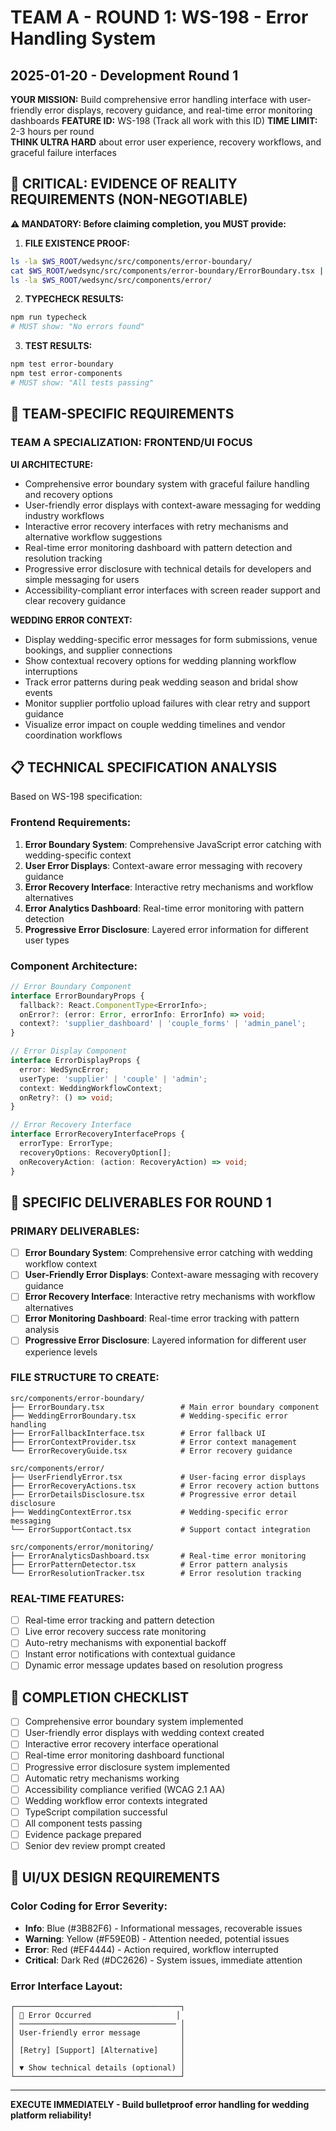 # TEAM A - ROUND 1: WS-198 - Error Handling System
## 2025-01-20 - Development Round 1

**YOUR MISSION:** Build comprehensive error handling interface with user-friendly error displays, recovery guidance, and real-time error monitoring dashboards
**FEATURE ID:** WS-198 (Track all work with this ID)
**TIME LIMIT:** 2-3 hours per round  
**THINK ULTRA HARD** about error user experience, recovery workflows, and graceful failure interfaces

## 🚨 CRITICAL: EVIDENCE OF REALITY REQUIREMENTS (NON-NEGOTIABLE)

**⚠️ MANDATORY: Before claiming completion, you MUST provide:**

1. **FILE EXISTENCE PROOF:**
```bash
ls -la $WS_ROOT/wedsync/src/components/error-boundary/
cat $WS_ROOT/wedsync/src/components/error-boundary/ErrorBoundary.tsx | head -20
ls -la $WS_ROOT/wedsync/src/components/error/
```

2. **TYPECHECK RESULTS:**
```bash
npm run typecheck
# MUST show: "No errors found"
```

3. **TEST RESULTS:**
```bash
npm test error-boundary
npm test error-components
# MUST show: "All tests passing"
```

## 🎯 TEAM-SPECIFIC REQUIREMENTS

### TEAM A SPECIALIZATION: **FRONTEND/UI FOCUS**

**UI ARCHITECTURE:**
- Comprehensive error boundary system with graceful failure handling and recovery options
- User-friendly error displays with context-aware messaging for wedding industry workflows
- Interactive error recovery interfaces with retry mechanisms and alternative workflow suggestions
- Real-time error monitoring dashboard with pattern detection and resolution tracking
- Progressive error disclosure with technical details for developers and simple messaging for users
- Accessibility-compliant error interfaces with screen reader support and clear recovery guidance

**WEDDING ERROR CONTEXT:**
- Display wedding-specific error messages for form submissions, venue bookings, and supplier connections
- Show contextual recovery options for wedding planning workflow interruptions
- Track error patterns during peak wedding season and bridal show events
- Monitor supplier portfolio upload failures with clear retry and support guidance
- Visualize error impact on couple wedding timelines and vendor coordination workflows

## 📋 TECHNICAL SPECIFICATION ANALYSIS

Based on WS-198 specification:

### Frontend Requirements:
1. **Error Boundary System**: Comprehensive JavaScript error catching with wedding-specific context
2. **User Error Displays**: Context-aware error messaging with recovery guidance
3. **Error Recovery Interface**: Interactive retry mechanisms and workflow alternatives
4. **Error Analytics Dashboard**: Real-time error monitoring with pattern detection
5. **Progressive Error Disclosure**: Layered error information for different user types

### Component Architecture:
```typescript
// Error Boundary Component
interface ErrorBoundaryProps {
  fallback?: React.ComponentType<ErrorInfo>;
  onError?: (error: Error, errorInfo: ErrorInfo) => void;
  context?: 'supplier_dashboard' | 'couple_forms' | 'admin_panel';
}

// Error Display Component
interface ErrorDisplayProps {
  error: WedSyncError;
  userType: 'supplier' | 'couple' | 'admin';
  context: WeddingWorkflowContext;
  onRetry?: () => void;
}

// Error Recovery Interface
interface ErrorRecoveryInterfaceProps {
  errorType: ErrorType;
  recoveryOptions: RecoveryOption[];
  onRecoveryAction: (action: RecoveryAction) => void;
}
```

## 🎯 SPECIFIC DELIVERABLES FOR ROUND 1

### PRIMARY DELIVERABLES:
- [ ] **Error Boundary System**: Comprehensive error catching with wedding workflow context
- [ ] **User-Friendly Error Displays**: Context-aware messaging with recovery guidance
- [ ] **Error Recovery Interface**: Interactive retry mechanisms with workflow alternatives
- [ ] **Error Monitoring Dashboard**: Real-time error tracking with pattern analysis
- [ ] **Progressive Error Disclosure**: Layered information for different user experience levels

### FILE STRUCTURE TO CREATE:
```
src/components/error-boundary/
├── ErrorBoundary.tsx                 # Main error boundary component
├── WeddingErrorBoundary.tsx          # Wedding-specific error handling
├── ErrorFallbackInterface.tsx        # Error fallback UI
├── ErrorContextProvider.tsx          # Error context management
└── ErrorRecoveryGuide.tsx            # Error recovery guidance

src/components/error/
├── UserFriendlyError.tsx             # User-facing error displays
├── ErrorRecoveryActions.tsx          # Error recovery action buttons
├── ErrorDetailsDisclosure.tsx        # Progressive error detail disclosure
├── WeddingContextError.tsx           # Wedding-specific error messaging
└── ErrorSupportContact.tsx           # Support contact integration

src/components/error/monitoring/
├── ErrorAnalyticsDashboard.tsx       # Real-time error monitoring
├── ErrorPatternDetector.tsx          # Error pattern analysis
└── ErrorResolutionTracker.tsx        # Error resolution tracking
```

### REAL-TIME FEATURES:
- [ ] Real-time error tracking and pattern detection
- [ ] Live error recovery success rate monitoring
- [ ] Auto-retry mechanisms with exponential backoff
- [ ] Instant error notifications with contextual guidance
- [ ] Dynamic error message updates based on resolution progress

## 🏁 COMPLETION CHECKLIST
- [ ] Comprehensive error boundary system implemented
- [ ] User-friendly error displays with wedding context created
- [ ] Interactive error recovery interface operational
- [ ] Real-time error monitoring dashboard functional
- [ ] Progressive error disclosure system implemented
- [ ] Automatic retry mechanisms working
- [ ] Accessibility compliance verified (WCAG 2.1 AA)
- [ ] Wedding workflow error contexts integrated
- [ ] TypeScript compilation successful
- [ ] All component tests passing
- [ ] Evidence package prepared
- [ ] Senior dev review prompt created

## 🎨 UI/UX DESIGN REQUIREMENTS

### Color Coding for Error Severity:
- **Info**: Blue (#3B82F6) - Informational messages, recoverable issues
- **Warning**: Yellow (#F59E0B) - Attention needed, potential issues
- **Error**: Red (#EF4444) - Action required, workflow interrupted
- **Critical**: Dark Red (#DC2626) - System issues, immediate attention

### Error Interface Layout:
```
┌─────────────────────────────────────┐
│ 🚨 Error Occurred                   │
│ ─────────────────────────────────── │
│ User-friendly error message         │
│                                     │
│ [Retry] [Support] [Alternative]     │
│                                     │
│ ▼ Show technical details (optional) │
└─────────────────────────────────────┘
```

---

**EXECUTE IMMEDIATELY - Build bulletproof error handling for wedding platform reliability!**